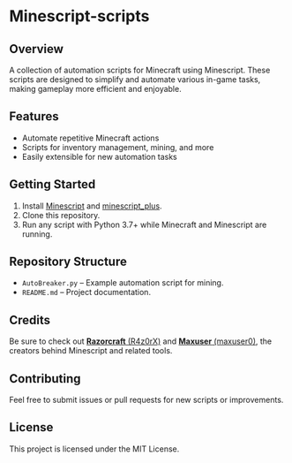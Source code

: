 # Minescript-scripts

## Overview

A collection of automation scripts for Minecraft using Minescript. These scripts are designed to simplify and automate various in-game tasks, making gameplay more efficient and enjoyable.

## Features

- Automate repetitive Minecraft actions
- Scripts for inventory management, mining, and more
- Easily extensible for new automation tasks

## Getting Started

1. Install [Minescript](https://github.com/your/minescript) and [minescript_plus](https://github.com/your/minescript_plus).
2. Clone this repository.
3. Run any script with Python 3.7+ while Minecraft and Minescript are running.

## Repository Structure

- `AutoBreaker.py` – Example automation script for mining.
- `README.md` – Project documentation.

## Credits

Be sure to check out [**Razorcraft** (R4z0rX)](https://github.com/R4z0rX) and [**Maxuser** (maxuser0)](https://github.com/maxuser0), the creators behind Minescript and related tools.

## Contributing

Feel free to submit issues or pull requests for new scripts or improvements.

## License

This project is licensed under the MIT License.
